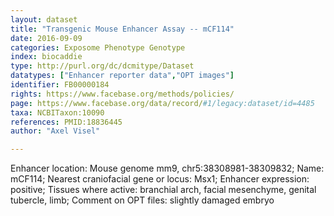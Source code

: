 ```yaml
---
layout: dataset  
title: "Transgenic Mouse Enhancer Assay -- mCF114"  
date: 2016-09-09  
categories: Exposome Phenotype Genotype  
index: biocaddie  
type: http://purl.org/dc/dcmitype/Dataset  
datatypes: ["Enhancer reporter data","OPT images"]  
identifier: FB00000184  
rights: https://www.facebase.org/methods/policies/  
page: https://www.facebase.org/data/record/#1/legacy:dataset/id=4485  
taxa: NCBITaxon:10090  
references: PMID:18836445  
author: "Axel Visel"  

---
```

 Enhancer location: Mouse genome mm9, chr5:38308981-38309832; Name: mCF114; Nearest craniofacial gene or locus: Msx1; Enhancer expression: positive; Tissues where active: branchial arch, facial mesenchyme, genital tubercle, limb; Comment on OPT files: slightly damaged embryo   

